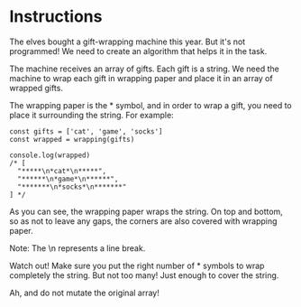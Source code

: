 # Instructions

The elves bought a gift-wrapping machine this year. But it's not programmed! We need to create an algorithm that helps it in the task.

The machine receives an array of gifts. Each gift is a string. We need the machine to wrap each gift in wrapping paper and place it in an array of wrapped gifts.

The wrapping paper is the \* symbol, and in order to wrap a gift, you need to place it surrounding the string. For example:

    const gifts = ['cat', 'game', 'socks']
    const wrapped = wrapping(gifts)

    console.log(wrapped)
    /* [
      "*****\n*cat*\n*****",
      "******\n*game*\n******",
      "*******\n*socks*\n*******"
    ] */

As you can see, the wrapping paper wraps the string. On top and bottom, so as not to leave any gaps, the corners are also covered with wrapping paper.

Note: The \n represents a line break.

Watch out! Make sure you put the right number of \* symbols to wrap completely the string. But not too many! Just enough to cover the string.

Ah, and do not mutate the original array!
